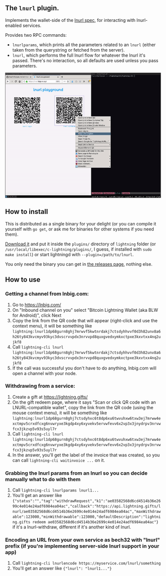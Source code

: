## The `lnurl` plugin.

Implements the wallet-side of the [lnurl spec](https://github.com/btcontract/lnurl-rfc/blob/master/spec.md), for interacting with lnurl-enabled services.

Provides two RPC commands:

 * `lnurlparams`, which prints all the parameters related to an `lnurl` (either taken from the querystring or fetched from the server).
 * `lnurl`, which performs the full lnurl flow for whatever the lnurl it's passed. There's no interaction, so all defaults are used unless you pass parameters.

![[](https://lnurl.bigsun.xyz/)](screencast.gif)

## How to install

This is distributed as a single binary for your delight (or you can compile it yourself with `go get`, or ask me for binaries for other systems if you need them).

[Download it](https://github.com/fiatjaf/lightningd-gjson-rpc/releases) and put it inside the `plugins/` directory of `lightning` folder (or `/usr/local/libexec/c-lightning/plugins/`, I guess, if installed with `sudo make install`) or start lightningd with `--plugin=/path/to/lnurl`.

You only need the binary you can get in [the releases page](https://github.com/fiatjaf/lightningd-gjson-rpc/releases), nothing else.

## How to use

### Getting a channel from lnbig.com:
  1. Go to https://lnbig.com/
  2. On "Inbound channel on you" select "Bitcoin Lightning Wallet (aka BLW for Android)", click Next
  3. Copy the link from the QR code that will appear (right-click and use the context menu), it will be something like `lightning:lnurl1dp68gurn8ghj7mrwvf5kwtnrdakj7ctsdyhhvvf0d3h82unv8a6h26ty843kvcmyv93kyc3dvscrvvpdx3nrvvpd8quxgvedxymkxctpxe3kxvtxx4nq2ujkf8`
  4. Call `lightning-cli lnurl lightning:lnurl1dp68gurn8ghj7mrwvf5kwtnrdakj7ctsdyhhvvf0d3h82unv8a6h26ty843kvcmyv93kyc3dvscrvvpdx3nrvvpd8quxgvedxymkxctpxe3kxvtxx4nq2ujkf8`
  5. If the call was successful you don't have to do anything, lnbig.com will open a channel with your node.

### Withdrawing from a service:
  1. Create a gift at https://lightning.gifts/
  2. On the gift redeem page, where it says "Scan or click QR code with an LNURL-compatible wallet", copy the link from the QR code (using the mouse context menu), it will be something like `lightning:lnurl1dp68gurn8ghj7ctsdyhxc6t8dp6xu6twvuhxw6txw3ej7mrww4exctmpv5crxdfcxg6nvwryxe3kgdp4xy6xyvekv5ervwfevv6x2vp3x3jnydrpv3nrvwfcx3jkzvp5v93s5uyl7r`
  3. Call `lightning-cli lnurl lightning:lnurl1dp68gurn8ghj7ctsdyhxc6t8dp6xu6twvuhxw6txw3ej7mrww4exctmpv5crxdfcxg6nvwryxe3kgdp4xy6xyvekv5ervwfevv6x2vp3x3jnydrpv3nrvwfcx3jkzvp5v93s5uyl7r`
  4. In the answer, you'll get the label of the invoice that was created, so you can call `lightning-cli waitinvoice ...` on it.

### Grabbing the lnurl params from an lnurl so you can decide manually what to do with them
  1. Call `lightning-cli lnurlparams lnurl1...`
  2. You'll get an answer like `{"status":"","tag":"withdrawRequest","k1":"ae03582568d6cd4514b36e2699c4e014e24adf6984ea04ac","callback":"https://api.lightning.gifts/lnurl/ae03582568d6cd4514b36e2699c4e014e24adf6984ea04ac","maxWithdrawable":123000,"minWithdrawable":123000,"defaultDescription":"lightning.gifts redeem ae03582568d6cd4514b36e2699c4e014e24adf6984ea04ac"}` if it's a lnurl-withdraw, different if it's another kind of lnurl.

### Encoding an URL from your own service as bech32 with "lnurl" prefix (if you're implementing server-side lnurl support in your app)
  1. Call `lightning-cli lnurlencode https://myservice.com/lnurl/something`
  2. You'll get an answer like `{"lnurl": "lnurl1..."}`
